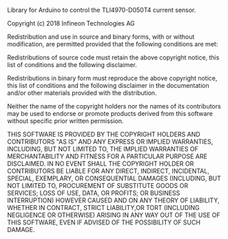 Library for Arduino to control the TLI4970-D050T4 current sensor.
 
Copyright (c) 2018 Infineon Technologies AG
 
Redistribution and use in source and binary forms, with or without modification, are permitted provided that the 
following conditions are met:   
                                                                              
Redistributions of source code must retain the above copyright notice, this list of conditions and the following 
disclaimer.                        
 
Redistributions in binary form must reproduce the above copyright notice, this list of conditions and the following 
disclaimer in the documentation and/or other materials provided with the distribution.                       
 
Neither the name of the copyright holders nor the names of its contributors may be used to endorse or promote 
products derived from this software without specific prior written permission.                                           
                                                                              
THIS SOFTWARE IS PROVIDED BY THE COPYRIGHT HOLDERS AND CONTRIBUTORS "AS IS" AND ANY EXPRESS OR IMPLIED WARRANTIES, 
INCLUDING, BUT NOT LIMITED TO, THE IMPLIED WARRANTIES OF MERCHANTABILITY AND FITNESS FOR A PARTICULAR PURPOSE ARE  
DISCLAIMED. IN NO EVENT SHALL THE COPYRIGHT HOLDER OR CONTRIBUTORS BE LIABLE  FOR ANY DIRECT, INDIRECT, INCIDENTAL, 
SPECIAL, EXEMPLARY, OR CONSEQUENTIAL DAMAGES (INCLUDING, BUT NOT LIMITED TO, PROCUREMENT OF SUBSTITUTE GOODS OR  
SERVICES; LOSS OF USE, DATA, OR PROFITS; OR BUSINESS INTERRUPTION) HOWEVER CAUSED AND ON ANY THEORY OF LIABILITY, 
WHETHER IN CONTRACT, STRICT LIABILITY,OR TORT (INCLUDING NEGLIGENCE OR OTHERWISE) ARISING IN ANY WAY OUT OF THE USE 
OF THIS SOFTWARE, EVEN IF ADVISED OF THE POSSIBILITY OF SUCH DAMAGE.   
